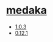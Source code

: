 # [medaka](https://hpc.nih.gov/apps/medaka.html)
- [1.0.3](/high-throughput-sequencing/medaka/1.0.3)
- [0.12.1](/high-throughput-sequencing/medaka/0.12.1)
